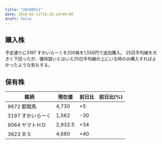 ```yaml
---
title: "20180511"
date: 2018-05-11T16:36:14+09:00
draft: false
---
```


## 購入株

予定通りに3197 すかいらーくを200株を1,556円で追加購入。
25日平均線を大きく下回ったが、優待狙いとはいえ25日平均線の上にいる時のみ購入すればよかったような気もする。

## 保有株

|銘柄|現在値|前日比|前日比(%)|
|---|---|---|---|
|9672 都競馬|4,730|+5|
|3197 すかいらーく|1,562|-30|
|9064 ヤマトＨＤ|2,932.5|+34|
|3623 ＢＳ|4,680|+40|
